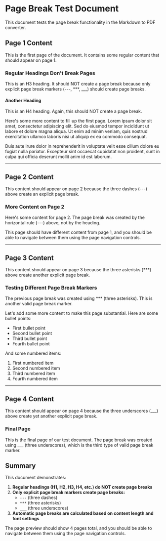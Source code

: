# Page Break Test Document

This document tests the page break functionality in the Markdown to PDF converter.

## Page 1 Content

This is the first page of the document. It contains some regular content that should appear on page 1.

### Regular Headings Don't Break Pages

This is an H3 heading. It should NOT create a page break because only explicit page break markers (---, ***, ___) should create page breaks.

#### Another Heading

This is an H4 heading. Again, this should NOT create a page break.

Here's some more content to fill up the first page. Lorem ipsum dolor sit amet, consectetur adipiscing elit. Sed do eiusmod tempor incididunt ut labore et dolore magna aliqua. Ut enim ad minim veniam, quis nostrud exercitation ullamco laboris nisi ut aliquip ex ea commodo consequat.

Duis aute irure dolor in reprehenderit in voluptate velit esse cillum dolore eu fugiat nulla pariatur. Excepteur sint occaecat cupidatat non proident, sunt in culpa qui officia deserunt mollit anim id est laborum.

---

## Page 2 Content

This content should appear on page 2 because the three dashes (---) above create an explicit page break.

### More Content on Page 2

Here's some content for page 2. The page break was created by the horizontal rule (---) above, not by the heading.

This page should have different content from page 1, and you should be able to navigate between them using the page navigation controls.

***

## Page 3 Content

This content should appear on page 3 because the three asterisks (***) above create another explicit page break.

### Testing Different Page Break Markers

The previous page break was created using *** (three asterisks). This is another valid page break marker.

Let's add some more content to make this page substantial. Here are some bullet points:

- First bullet point
- Second bullet point
- Third bullet point
- Fourth bullet point

And some numbered items:

1. First numbered item
2. Second numbered item
3. Third numbered item
4. Fourth numbered item

___

## Page 4 Content

This content should appear on page 4 because the three underscores (___) above create yet another explicit page break.

### Final Page

This is the final page of our test document. The page break was created using ___ (three underscores), which is the third type of valid page break marker.

## Summary

This document demonstrates:

1. **Regular headings (H1, H2, H3, H4, etc.) do NOT create page breaks**
2. **Only explicit page break markers create page breaks:**
   - `---` (three dashes)
   - `***` (three asterisks) 
   - `___` (three underscores)
3. **Automatic page breaks are calculated based on content length and font settings**

The page preview should show 4 pages total, and you should be able to navigate between them using the page navigation controls.
